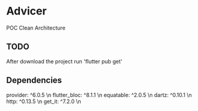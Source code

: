 # Advicer

POC Clean Architecture

## TODO

After download the project run 'flutter pub get'

## Dependencies

provider: ^6.0.5 \n
flutter_bloc: ^8.1.1 \n
equatable: ^2.0.5 \n
dartz: ^0.10.1 \n
http: ^0.13.5 \n
get_it: ^7.2.0 \n